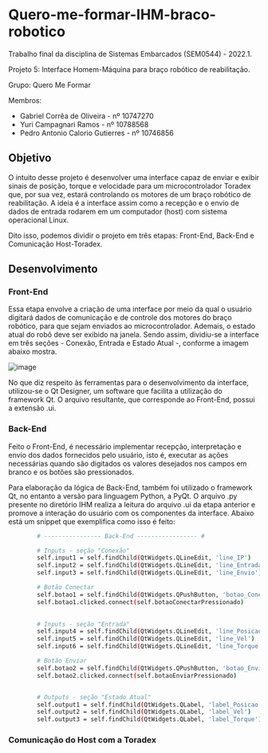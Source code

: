 # Quero-me-formar-IHM-braco-robotico
Trabalho final da disciplina de Sistemas Embarcados (SEM0544) - 2022.1.

Projeto 5: Interface Homem-Máquina para braço robótico de reabilitação.

Grupo: Quero Me Formar

Membros:
- Gabriel Corrêa de Oliveira - nº 10747270
- Yuri Campagnari Ramos - nº 10788568
- Pedro Antonio Calorio Gutierres - nº 10746856

## Objetivo
O intuito desse projeto é desenvolver uma interface capaz de enviar e exibir sinais de posição, torque e velocidade para um microcontrolador Toradex que, por sua vez, estará controlando os motores de um braço robótico de reabilitação. A ideia é a interface assim como a recepção e o envio de dados de entrada rodarem em um computador (host) com sistema operacional Linux.

Dito isso, podemos dividir o projeto em três etapas: Front-End, Back-End e Comunicação Host-Toradex.

## Desenvolvimento

### Front-End
Essa etapa envolve a criação de uma interface por meio da qual o usuário digitará dados de comunicação e de controle dos motores do braço robótico, para que sejam enviados ao microcontrolador. Ademais, o estado atual do robô deve ser exibido na janela. Sendo assim, dividiu-se a interface em três seções - Conexão, Entrada e Estado Atual -, conforme a imagem abaixo mostra.

![image](https://user-images.githubusercontent.com/70723135/179436185-bd050a5f-a298-4779-9335-bf4dbbe70f47.png)

No que diz respeito às ferramentas para o desenvolvimento da interface, utilizou-se o Qt Designer, um software que facilita a utilização do framework Qt. O arquivo resultante, que corresponde ao Front-End, possui a extensão .ui.

### Back-End
Feito o Front-End, é necessário implementar recepção, interpretação e envio dos dados fornecidos pelo usuário, isto é, executar as ações necessárias quando são digitados os valores desejados nos campos em branco e os botões são pressionados.

Para elaboração da lógica de Back-End, também foi utilizado o framework Qt, no entanto a versão para linguagem Python, a PyQt. O arquivo .py presente no diretório IHM realiza a leitura do arquivo .ui da etapa anterior e promove a interação do usuário com os componentes da interface. Abaixo está um snippet que exemplifica como isso é feito:

```bash
        # ---------------- Back-End ----------------- #

        # Inputs - seção "Conexão"
        self.input1 = self.findChild(QtWidgets.QLineEdit, 'line_IP')
        self.input2 = self.findChild(QtWidgets.QLineEdit, 'line_Entrada')
        self.input3 = self.findChild(QtWidgets.QLineEdit, 'line_Envio')

        # Botão Conectar
        self.botao1 = self.findChild(QtWidgets.QPushButton, 'botao_Conectar') 
        self.botao1.clicked.connect(self.botaoConectarPressionado)
        

        # Inputs - seção "Entrada"
        self.input4 = self.findChild(QtWidgets.QLineEdit, 'line_Posicao')
        self.input5 = self.findChild(QtWidgets.QLineEdit, 'line_Vel')
        self.input6 = self.findChild(QtWidgets.QLineEdit, 'line_Torque')

        # Botão Enviar
        self.botao2 = self.findChild(QtWidgets.QPushButton, 'botao_Enviar')
        self.botao2.clicked.connect(self.botaoEnviarPressionado)


        # Outputs - seção "Estado Atual"
        self.output1 = self.findChild(QtWidgets.QLabel, 'label_Posicao')
        self.output2 = self.findChild(QtWidgets.QLabel, 'label_Vel')
        self.output3 = self.findChild(QtWidgets.QLabel, 'label_Torque')
```

### Comunicação do Host com a Toradex
